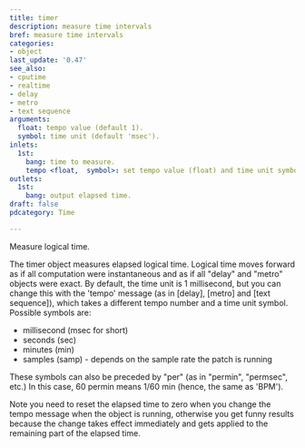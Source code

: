 ```yaml
---
title: timer
description: measure time intervals
bref: measure time intervals
categories:
- object
last_update: '0.47'
see_also:
- cputime
- realtime
- delay
- metro
- text sequence
arguments:
  float: tempo value (default 1).
  symbol: time unit (default 'msec').
inlets:
  1st:
    bang: time to measure.
    tempo <float,  symbol>: set tempo value (float) and time unit symbol.
outlets:
  1st:
    bang: output elapsed time.
draft: false
pdcategory: Time

---
```

Measure logical time.

The timer object measures elapsed logical time. Logical time moves forward as if all computation were instantaneous and as if all "delay" and "metro" objects were exact. By default,  the time unit is 1 millisecond,  but you can change this with the 'tempo' message (as in [delay],  [metro] and [text sequence]),  which takes a different tempo number and a time unit symbol. Possible symbols are:

- millisecond (msec for short) 
- seconds (sec) 
- minutes (min) 
- samples (samp) - depends on the sample rate the patch is running

These symbols can also be preceded by "per" (as in "permin",  "permsec",  etc.) In this case,  60 permin means 1/60 min (hence,  the same as 'BPM').

Note you need to reset the elapsed time to zero when you change the tempo message when the object is running,  otherwise you get funny results because the change takes effect immediately and gets applied to the remaining part of the elapsed time.
